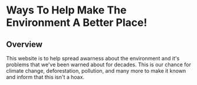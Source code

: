 # Ways To Help Make The Environment A Better Place! 

## Overview 

This website is to help spread awarness about the environment and it's problems that we've been warned about for decades. This is our chance for climate change, deforestation, pollution, and many more to make it known and inform that this isn't a hoax. 
